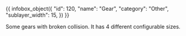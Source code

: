 {{ infobox_object({
	"id": 120,
	"name": "Gear",
	"category": "Other",
	"sublayer_width": 15,
}) }}

Some gears with broken collision. It has 4 different configurable sizes.
